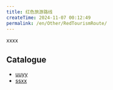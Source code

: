 ```yaml
---
title: 红色旅游路线
createTime: 2024-11-07 00:12:49
permalink: /en/Other/RedTourismRoute/
---
```


xxxx

## Catalogue
- [uuyy](./1.uuyy.md)
- [ssxx](./2.ssxx.md)
